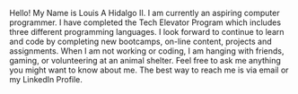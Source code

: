 <div id="header" align="center>
    <img src="https://i.giphy.com/media/v1.Y2lkPTc5MGI3NjExeGtmOG5pcmlieGQ1bGJmOTBlMGJwa25pM3ZldHJ3NTFwZXRmNnhtMSZlcD12MV9pbnRlcm5hbF9naWZfYnlfaWQmY3Q9Zw/qMGOIRnDWIUUM4htkD/giphy.gif" width="100"/>
</div>

Hello! My Name is Louis A Hidalgo II. 
I am currently an aspiring computer programmer. 
I have completed the Tech Elevator Program which includes three different programming languages. 
I look forward to continue to learn and code by completing new bootcamps, on-line content, projects and assignments. 
When I am not working or coding, I am hanging with friends, gaming, or volunteering at an animal shelter. 
Feel free to ask me anything you might want to know about me. The best way to reach me is via email or my LinkedIn Profile.
